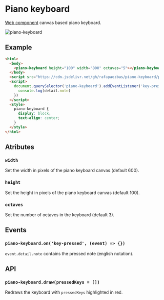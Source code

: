 # Piano keyboard

[Web component](https://developer.mozilla.org/es/docs/Web/Web_Components) canvas based piano keyboard.

![piano-keyboard](https://user-images.githubusercontent.com/15270736/206792513-31a22280-c278-404e-91bd-47df1571e82b.png)

## Example

``` html
<html>
  <body>
    <piano-keyboard height="100" width="800" octaves="5"></piano-keyboard>
  </body>
  <script src="https://cdn.jsdelivr.net/gh/rafapaezbas/piano-keyboard/piano-keyboard.js"></script>
  <script>
    document.querySelector('piano-keyboard').addEventListener('key-pressed', ({ detail }) => {
      console.log(detail.note)
    })
  </script>
  <style>
    piano-keyboard {
      display: block;
      text-align: center;
    }
  </style>
</html>
```

## Atributes

### `width` 

Set the width in pixels of the piano keyboard canvas (default 600).

### `height` 

Set the height in pixels of the piano keyboard canvas (default 100).

### `octaves` 

Set the number of octaves in the keyboard (default 3).

## Events

### `piano-keyboard.on('key-pressed', (event) => {})` 

`event.detail.note` contains the pressed note (english notation).

## API

### `piano-keyboard.draw(pressedKeys = [])` 

Redraws the keyboard with `pressedKeys` highlighted in red.
